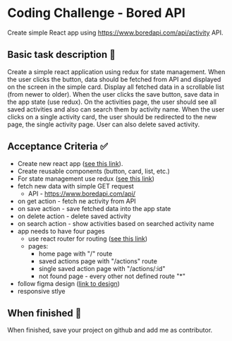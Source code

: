 # Coding Challenge - Bored API

Create simple React app using https://www.boredapi.com/api/activity API.

## Basic task description :memo:

Create a simple react application using redux for state management. When the user clicks the button, data should be fetched from API and displayed on the screen in the simple card. Display all fetched data in a scrollable list (from newer to older). When the user clicks the save button, save data in the app state (use redux). On the activities page, the user should see all saved activities and also can search them by activity name. When the user clicks on a single activity card, the user should be redirected to the new page, the single activity page. User can also delete saved activity.

## Acceptance Criteria :white_check_mark:

- Create new react app ([see this link](https://reactjs.org/docs/create-a-new-react-app.html)).
- Create reusable components (button, card, list, etc.)
- For state management use redux ([see this link](https://redux.js.org/introduction/getting-started))
- fetch new data with simple GET request
  - API - https://www.boredapi.com/api/
- on get action - fetch ne activity from API
- on save action - save fetched data into the app state
- on delete action - delete saved activity
- on search action - show activities based on searched activity name
- app needs to have four pages
  - use react router for routing ([see this link](https://v5.reactrouter.com/web/guides/quick-start))
  - pages:
    - home page with "/" route
    - saved actions page with "/actions" route
    - single saved action page with "/actions/:id"
    - not found page - every other not defined route "\*"
- follow figma design ([link to design](https://www.figma.com/file/jx1AadZg8Rf0k5ZL9GBwue/bored))
- responsive stlye

## When finished :checkered_flag:

When finished, save your project on github and add me as contributor.
